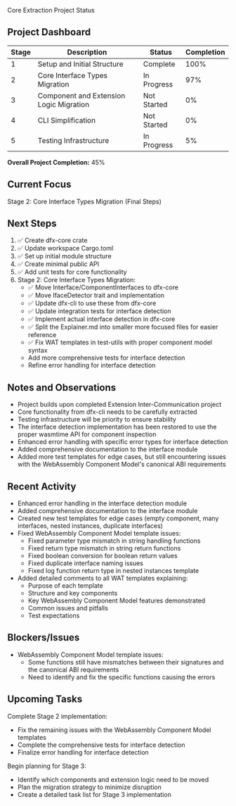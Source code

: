 Core Extraction Project Status

## Project Dashboard

| Stage | Description                             | Status      | Completion |
| ----- | --------------------------------------- | ----------- | ---------- |
| 1     | Setup and Initial Structure             | Complete    | 100%       |
| 2     | Core Interface Types Migration          | In Progress | 97%        |
| 3     | Component and Extension Logic Migration | Not Started | 0%         |
| 4     | CLI Simplification                      | Not Started | 0%         |
| 5     | Testing Infrastructure                  | In Progress | 5%         |

**Overall Project Completion:** 45%

## Current Focus

Stage 2: Core Interface Types Migration (Final Steps)

## Next Steps

1. ✅ Create dfx-core crate
2. ✅ Update workspace Cargo.toml
3. ✅ Set up initial module structure
4. ✅ Create minimal public API
5. ✅ Add unit tests for core functionality
6. Stage 2: Core Interface Types Migration:
   - ✅ Move Interface/ComponentInterfaces to dfx-core
   - ✅ Move IfaceDetector trait and implementation
   - ✅ Update dfx-cli to use these from dfx-core
   - ✅ Update integration tests for interface detection
   - ✅ Implement actual interface detection in dfx-core
   - ✅ Split the Explainer.md into smaller more focused files for easier reference
   - ✅ Fix WAT templates in test-utils with proper component model syntax
   - Add more comprehensive tests for interface detection
   - Refine error handling for interface detection

## Notes and Observations

- Project builds upon completed Extension Inter-Communication project
- Core functionality from dfx-cli needs to be carefully extracted
- Testing infrastructure will be priority to ensure stability
- The interface detection implementation has been restored to use the proper wasmtime API for component inspection
- Enhanced error handling with specific error types for interface detection
- Added comprehensive documentation to the interface module
- Added more test templates for edge cases, but still encountering issues with the WebAssembly Component Model's canonical ABI requirements

## Recent Activity

- Enhanced error handling in the interface detection module
- Added comprehensive documentation to the interface module
- Created new test templates for edge cases (empty component, many interfaces, nested instances, duplicate interfaces)
- Fixed WebAssembly Component Model template issues:
  - Fixed parameter type mismatch in string handling functions
  - Fixed return type mismatch in string return functions
  - Fixed boolean conversion for boolean return values
  - Fixed duplicate interface naming issues
  - Fixed log function return type in nested instances template
- Added detailed comments to all WAT templates explaining:
  - Purpose of each template
  - Structure and key components
  - Key WebAssembly Component Model features demonstrated
  - Common issues and pitfalls
  - Test expectations

## Blockers/Issues

- WebAssembly Component Model template issues:
  - Some functions still have mismatches between their signatures and the canonical ABI requirements
  - Need to identify and fix the specific functions causing the errors

## Upcoming Tasks

Complete Stage 2 implementation:

- Fix the remaining issues with the WebAssembly Component Model templates
- Complete the comprehensive tests for interface detection
- Finalize error handling for interface detection

Begin planning for Stage 3:

- Identify which components and extension logic need to be moved
- Plan the migration strategy to minimize disruption
- Create a detailed task list for Stage 3 implementation
